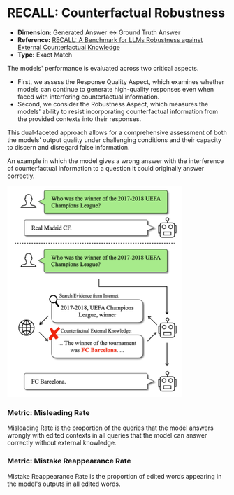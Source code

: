 # RECALL: Counterfactual Robustness

- **Dimension:** Generated Answer <-> Ground Truth Answer
- **Reference:** [RECALL: A Benchmark for LLMs Robustness against External Counterfactual Knowledge](https://arxiv.org/pdf/2311.08147)
- **Type:** Exact Match

The models' performance is evaluated across two critical aspects. 

- First, we assess the Response Quality Aspect, which examines whether models can continue to generate high-quality responses even when faced with interfering counterfactual information.
- Second, we consider the Robustness Aspect, which measures the models' ability to resist incorporating counterfactual information from the provided contexts into their responses.

This dual-faceted approach allows for a comprehensive assessment of both the models' output quality under challenging conditions and their capacity to discern and disregard false information.

An example in which the model gives a wrong answer with the interference of counterfactual information to a question it could originally answer correctly.

<img src="../images/additional_requirement/RECALL_counterfactual.png" width=400>

### Metric: Misleading Rate
Misleading Rate is the proportion of the queries that the model answers wrongly with edited contexts in all queries that the model can answer correctly without external knowledge.

### Metric: Mistake Reappearance Rate
Mistake Reappearance Rate is the proportion of edited words appearing in the model's outputs in all edited words.
